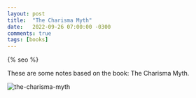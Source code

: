 ```yaml
---
layout: post
title:  "The Charisma Myth"
date:   2022-09-26 07:00:00 -0300
comments: true
tags: [books]
---
```


{% seo %}

These are some notes based on the book: The Charisma Myth.

![the-charisma-myth]({{static.static_files}}/resources/the-charisma-myth/charisma-myth.jpg)